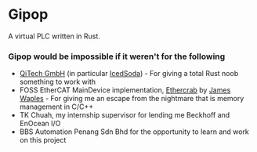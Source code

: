 # Gipop
A virtual PLC written in Rust.

### Gipop would be impossible if it weren't for the following
* [QiTech GmbH](https://github.com/qitechgmbh/control) (in particular [IcedSoda](https://github.com/1cedsoda)) - For giving a total Rust noob something to work with
* FOSS EtherCAT MainDevice implementation, [Ethercrab](https://github.com/ethercrab-rs/ethercrab?tab=readme-ov-file) by [James Waples](https://github.com/jamwaffles) - For giving me an escape from the nightmare that is memory management in C/C++
* TK Chuah, my internship supervisor for lending me Beckhoff and EnOcean I/O
* BBS Automation Penang Sdn Bhd for the opportunity to learn and work on this project
